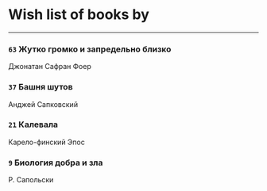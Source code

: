 # Wish list of books by [](https://plus.google.com/u/0/107756383717359753203/)
---

### `63` Жутко громко и запредельно близко
Джонатан Сафран Фоер

### `37` Башня шутов
Анджей Сапковский

### `21` Калевала
Карело-финский Эпос

### `9` Биология добра и зла
Р. Сапольски

